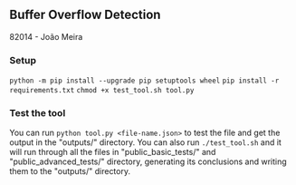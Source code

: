 ## Buffer Overflow Detection
82014 - João Meira

### Setup
`python -m pip install --upgrade pip setuptools wheel`
`pip install -r requirements.txt`
`chmod +x test_tool.sh tool.py`

### Test the tool
You can run `python tool.py <file-name.json>` to test the file and get the output in the "outputs/" directory. You can also run `./test_tool.sh` and it will run through all the files in "public_basic_tests/" and "public_advanced_tests/" directory, generating its conclusions and writing them to the "outputs/" directory.